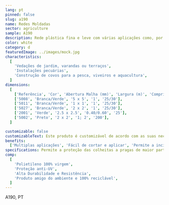 ```yaml
---
lang: pt
pinned: false
slug: a190
name: Redes Moldadas
sector: agriculture
sample: A190
description: Rede plástica fina e leve com várias aplicações como, por exemplo, a protecção de culturas agrícolas contra animais.
color: white
category: d
featuredImage: ../images/mock.jpg
characteristics:
  [
    'Vedações de jardim, varandas ou terraços',
    'Instalações pecuárias',
    'Construção de covos para a pesca, viveiros e aquacultura',
  ]
dimensions:
  [
    ['Referência', 'Cor', 'Abertura Malha (mm)', 'Largura (m)', 'Comprimentos (m)'],
    ['5008', 'Branca/Verde', '5 x 5', '1', '25/30'],
    ['5011', 'Branca/Verde', '1 x 1', '1', '25/30'],
    ['5027', 'Branca/Verde', '2 x 2', '1', '25/30'],
    ['2001', 'Verde', '2.5 x 2.5', '0.40/0.60', '25'],
    ['5002', 'Preto', '2 x 2', '1; 2', '200'],
  ]

customizable: false
customizableText: Este produto é customizável de acordo com as suas necessidades. Contacte-nos para mais informações.
benefits:
  ['Multiplas aplicações', 'Fácil de cortar e aplicar', 'Permite a incidência de radiação solar']
specifications: Permite a proteção das colheitas a pragas de maior parte e a danos causados pelo manuseamento de alfaias agrícolas.
comp:
  [
    'Polietileno 100% virgem',
    'Proteção anti-UV',
    'Alta Durabilidade e Resistência',
    'Produto amigo do ambiente e 100% reciclável',
  ]
---
```


A190, PT
